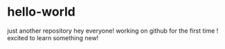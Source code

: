 # hello-world
just another repository
hey everyone!
working on github for the first time !
excited to learn something new!
